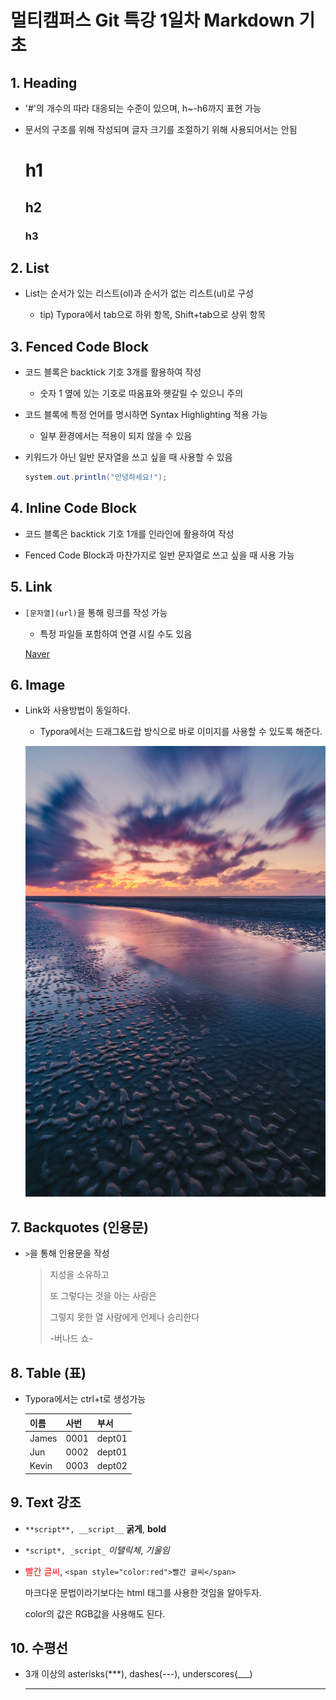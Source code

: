 # 멀티캠퍼스 Git 특강 1일차 Markdown 기초

## 1. Heading

- '#'의 개수의 따라 대응되는 수준이 있으며, h~-h6까지 표현 가능

- 문서의 구조를 위해 작성되며 글자 크기를 조절하기 위해 사용되어서는 안됨
  
  # h1
  
  ## h2
  
  ### h3

## 2. List

- List는 순서가 있는 리스트(ol)과 순서가 없는 리스트(ul)로 구성
  
  - tip) Typora에서 tab으로 하위 항목, Shift+tab으로 상위 항목

## 3. Fenced Code Block

- 코드 블록은 backtick 기호 3개를 활용하여 작성
  
  - 숫자 1 옆에 있는 기호로 따옴표와 헷갈릴 수 있으니 주의

- 코드 블록에 특정 언어를 명시하면 Syntax Highlighting 적용 가능
  
  - 일부 환경에서는 적용이 되지 않을 수 있음

- 키워드가 아닌 일반 문자열을 쓰고 싶을 때 사용할 수 있음
  
  ```java
  system.out.println("안녕하세요!");
  ```

## 4. Inline Code Block

- 코드 블록은 backtick 기호 1개를 인라인에 활용하여 작성

- Fenced Code Block과 마찬가지로 일반 문자열로 쓰고 싶을 때 사용 가능

## 5. Link

- `[문자열](url)`을  통해 링크를 작성 가능
  
  - 특정 파일들 포함하여 연결 시킬 수도 있음
  
  [Naver](https://naver.com)

## 6. Image

- Link와 사용방법이 동일하다.
  
  - Typora에서는 드래그&드랍 방식으로 바로 이미지를 사용할 수 있도록 해준다.
  
  ![image_example](../md-images/image1.jpg)

## 7. Backquotes (인용문)

- `>`을 통해 인용문을 작성
  
  > 지성을 소유하고 
  > 
  > 또 그렇다는 것을 아는 사람은 
  > 
  > 그렇지 못한 열 사람에게 언제나 승리한다  
  > 
  > -버나드 쇼- 

## 8. Table (표)

- Typora에서는 ctrl+t로 생성가능
  
  | 이름    | 사번   | 부서     |
  | ----- | ---- | ------ |
  | James | 0001 | dept01 |
  | Jun   | 0002 | dept01 |
  | Kevin | 0003 | dept02 |

## 9. Text 강조

- `**script**, __script__`  **굵게**, __bold__

- `*script*, _script_` *이탤릭체*, _기울임_

- <span style="color:red">빨간 글씨</span>, `<span style="color:red">빨간 글씨</span>`
  
  마크다운 문법이라기보다는 html 태그를 사용한 것임을 알아두자. 
  
  color의 값은 RGB값을 사용해도 된다.

## 10. 수평선

- 3개 이상의 asterisks(***), dashes(---), underscores(___)
  
  ___